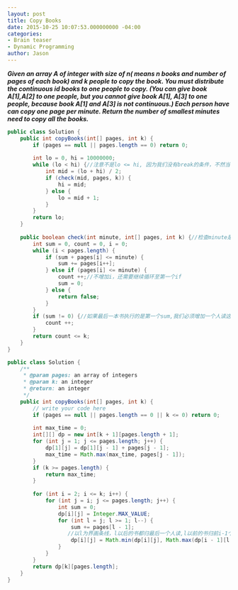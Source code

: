 ```yaml
---
layout: post
title: Copy Books
date: 2015-10-25 10:07:53.000000000 -04:00
categories:
- Brain teaser
- Dynamic Programming
author: Jason
---
```

<p><strong><em>Given an array A of integer with size of n( means n books and number of pages of each book) and k people to copy the book. You must distribute the continuous id books to one people to copy. (You can give book A[1],A[2] to one people, but you cannot give book A[1], A[3] to one people, because book A[1] and A[3] is not continuous.) Each person have can copy one page per minute. Return the number of smallest minutes need to copy all the books.</em></strong></p>

``` java
public class Solution {
    public int copyBooks(int[] pages, int k) {
        if (pages == null || pages.length == 0) return 0;
        
        int lo = 0, hi = 10000000;
        while (lo < hi) {//注意不是lo <= hi, 因为我们没有break的条件，不然当lo = hi = mid时 死循环
            int mid = (lo + hi) / 2;
            if (check(mid, pages, k)) {
                hi = mid;
            } else {
                lo = mid + 1;
            }
        }
        return lo;
    }
    
    public boolean check(int minute, int[] pages, int k) {//检查minute是否满足k个人读完所有书
        int sum = 0, count = 0, i = 0;
        while (i < pages.length) {
            if (sum + pages[i] <= minute) {
                sum += pages[i++];
            } else if (pages[i] <= minute) {
                count ++;//不增加i，还需要继续循环至第一个if
                sum = 0;
            } else {
                return false;
            }
        }
        if (sum != 0) {//如果最后一本书执行的是第一个sum,我们必须增加一个人读这些sum
            count ++;
        }
        return count <= k;
    }
}
```
``` java
public class Solution {
    /**
     * @param pages: an array of integers
     * @param k: an integer
     * @return: an integer
     */
    public int copyBooks(int[] pages, int k) {
        // write your code here
        if (pages == null || pages.length == 0 || k <= 0) return 0;
        
        int max_time = 0;
        int[][] dp = new int[k + 1][pages.length + 1];
        for (int j = 1; j <= pages.length; j++) {
            dp[1][j] = dp[1][j - 1] + pages[j - 1];
            max_time = Math.max(max_time, pages[j - 1]);
        }
        if (k >= pages.length) {
            return max_time;
        }
        
        for (int i = 2; i <= k; i++) {
            for (int j = i; j <= pages.length; j++) {
                int sum = 0;
                dp[i][j] = Integer.MAX_VALUE;
                for (int l = j; l >= 1; l--) {
                    sum += pages[l - 1]; 
                   //以l为界画条线，l以后的书都归最后一个人读,l以前的书归前i-1个人读
                    dp[i][j] = Math.min(dp[i][j], Math.max(dp[i - 1][l - 1], sum));
                }
            }
        }
        return dp[k][pages.length];
    }
}
```
